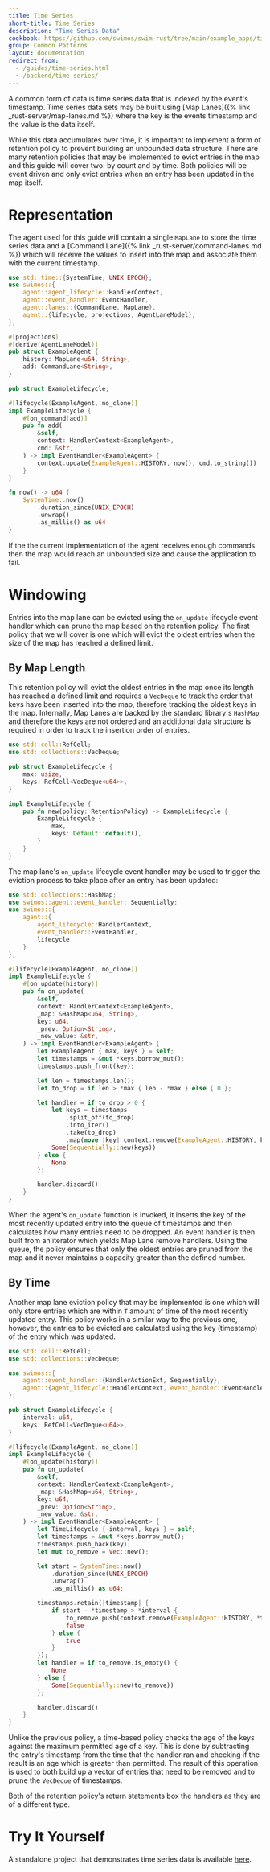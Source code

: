 ```yaml
---
title: Time Series
short-title: Time Series
description: "Time Series Data"
cookbook: https://github.com/swimos/swim-rust/tree/main/example_apps/time_series
group: Common Patterns
layout: documentation
redirect_from:
  - /guides/time-series.html
  - /backend/time-series/
---
```


A common form of data is time series data that is indexed by the event's timestamp. Time series data sets may be built using [Map Lanes]({% link _rust-server/map-lanes.md %}) where the key is the events timestamp and the value is the data itself.

While this data accumulates over time, it is important to implement a form of retention policy to prevent building an unbounded data structure. There are many retention policies that may be implemented to evict entries in the map and this guide will cover two: by count and by time. Both policies will be event driven and only evict entries when an entry has been updated in the map itself.

# Representation

The agent used for this guide will contain a single `MapLane` to store the time series data and a [Command Lane]({% link _rust-server/command-lanes.md %}) which will receive the values to insert into the map and associate them with the current timestamp.

```rust
use std::time::{SystemTime, UNIX_EPOCH};
use swimos::{
    agent::agent_lifecycle::HandlerContext,
    agent::event_handler::EventHandler,
    agent::lanes::{CommandLane, MapLane},
    agent::{lifecycle, projections, AgentLaneModel},
};

#[projections]
#[derive(AgentLaneModel)]
pub struct ExampleAgent {
    history: MapLane<u64, String>,
    add: CommandLane<String>,
}

pub struct ExampleLifecycle;

#[lifecycle(ExampleAgent, no_clone)]
impl ExampleLifecycle {
    #[on_command(add)]
    pub fn add(
        &self,
        context: HandlerContext<ExampleAgent>,
        cmd: &str,
    ) -> impl EventHandler<ExampleAgent> {
        context.update(ExampleAgent::HISTORY, now(), cmd.to_string())
    }
}

fn now() -> u64 {
    SystemTime::now()
        .duration_since(UNIX_EPOCH)
        .unwrap()
        .as_millis() as u64
}
```

If the the current implementation of the agent receives enough commands then the map would reach an unbounded size and cause the application to fail.

# Windowing

Entries into the map lane can be evicted using the `on_update` lifecycle event handler which can prune the map based on the retention policy. The first policy that we will cover is one which will evict the oldest entries when the size of the map has reached a defined limit.

## By Map Length

This retention policy will evict the oldest entries in the map once its length has reached a defined limit and requires a `VecDeque` to track the order that keys have been inserted into the map, therefore tracking the oldest keys in the map. Internally, Map Lanes are backed by the standard library's `HashMap` and therefore the keys are not ordered and an additional data structure is required in order to track the insertion order of entries.

```rust
use std::cell::RefCell;
use std::collections::VecDeque;

pub struct ExampleLifecycle {
    max: usize,
    keys: RefCell<VecDeque<u64>>,
}

impl ExampleLifecycle {
    pub fn new(policy: RetentionPolicy) -> ExampleLifecycle {
        ExampleLifecycle {
            max,
            keys: Default::default(),
        }
    }
}
```

The map lane's `on_update` lifecycle event handler may be used to trigger the eviction process to take place after an entry has been updated:

```rust
use std::collections::HashMap;
use swimos::agent::event_handler::Sequentially;
use swimos::{
    agent::{
        agent_lifecycle::HandlerContext,
        event_handler::EventHandler,
        lifecycle
    }
};

#[lifecycle(ExampleAgent, no_clone)]
impl ExampleLifecycle {
    #[on_update(history)]
    pub fn on_update(
        &self,
        context: HandlerContext<ExampleAgent>,
        _map: &HashMap<u64, String>,
        key: u64,
        _prev: Option<String>,
        _new_value: &str,
    ) -> impl EventHandler<ExampleAgent> {
        let ExampleAgent { max, keys } = self;
        let timestamps = &mut *keys.borrow_mut();
        timestamps.push_front(key);

        let len = timestamps.len();
        let to_drop = if len > *max { len - *max } else { 0 };

        let handler = if to_drop > 0 {
            let keys = timestamps
                .split_off(to_drop)
                .into_iter()
                .take(to_drop)
                .map(move |key| context.remove(ExampleAgent::HISTORY, key));
            Some(Sequentially::new(keys))
        } else {
            None
        };

        handler.discard()
    }
}
```

When the agent's `on_update` function is invoked, it inserts the key of the most recently updated entry into the queue of timestamps and then calculates how many entries need to be dropped. An event handler is then built from an iterator which yields Map Lane remove handlers. Using the queue, the policy ensures that only the oldest entries are pruned from the map and it never maintains a capacity greater than the defined number.

## By Time

Another map lane eviction policy that may be implemented is one which will only store entries which are within `T` amount of time of the most recently updated entry. This policy works in a similar way to the previous one, however, the entries to be evicted are calculated using the key (timestamp) of the entry which was updated.

```rust
use std::cell::RefCell;
use std::collections::VecDeque;

use swimos::{
    agent::event_handler::{HandlerActionExt, Sequentially},
    agent::{agent_lifecycle::HandlerContext, event_handler::EventHandler},
};

pub struct ExampleLifecycle {
    interval: u64,
    keys: RefCell<VecDeque<u64>>,
}

#[lifecycle(ExampleAgent, no_clone)]
impl ExampleLifecycle {
    #[on_update(history)]
    pub fn on_update(
        &self,
        context: HandlerContext<ExampleAgent>,
        _map: &HashMap<u64, String>,
        key: u64,
        _prev: Option<String>,
        _new_value: &str,
    ) -> impl EventHandler<ExampleAgent> {
        let TimeLifecycle { interval, keys } = self;
        let timestamps = &mut *keys.borrow_mut();
        timestamps.push_back(key);
        let mut to_remove = Vec::new();

        let start = SystemTime::now()
            .duration_since(UNIX_EPOCH)
            .unwrap()
            .as_millis() as u64;

        timestamps.retain(|timestamp| {
            if start - *timestamp > *interval {
                to_remove.push(context.remove(ExampleAgent::HISTORY, *timestamp));
                false
            } else {
                true
            }
        });
        let handler = if to_remove.is_empty() {
            None
        } else {
            Some(Sequentially::new(to_remove))
        };

        handler.discard()
    }
}

```

Unlike the previous policy, a time-based policy checks the age of the keys against the maximum permitted age of a key. This is done by subtracting the entry's timestamp from the time that the handler ran and checking if the result is an age which is greater than permitted. The result of this operation is used to both build up a vector of entries that need to be removed and to prune the `VecDeque` of timestamps.

Both of the retention policy's return statements box the handlers as they are of a different type.

# Try It Yourself

A standalone project that demonstrates time series data is available [here](https://github.com/swimos/swim-rust/tree/main/example_apps/time_series).
